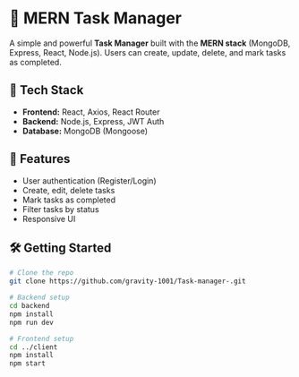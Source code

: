 # 📝 MERN Task Manager

A simple and powerful **Task Manager** built with the **MERN stack** (MongoDB, Express, React, Node.js). Users can create, update, delete, and mark tasks as completed.

## 🔧 Tech Stack

- **Frontend:** React, Axios, React Router
- **Backend:** Node.js, Express, JWT Auth
- **Database:** MongoDB (Mongoose)

## 🚀 Features

- User authentication (Register/Login)
- Create, edit, delete tasks
- Mark tasks as completed
- Filter tasks by status
- Responsive UI

## 🛠️ Getting Started

```bash
# Clone the repo
git clone https://github.com/gravity-1001/Task-manager-.git

# Backend setup
cd backend
npm install
npm run dev

# Frontend setup
cd ../client
npm install
npm start
